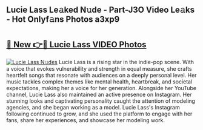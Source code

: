## Lucie Lass Le𝚊ked N𝚞de - Part-J3O Video Le𝚊ks - Hot Onlyf𝚊ns Photos a3xp9

# <h2><a href="http://ab32243.deff.icu/?id=Lucie+Lass">🔗 New 👉🔴 Lucie Lass VIDEO Photos</a></h2>

[![Lucie Lass N𝚞des](https://i.imgur.com/rIISA9y.gif)](http://ab32243.deff.icu/?id=Lucie+Lass)
Lucie Lass is a rising star in the indie-pop scene. With a voice that evokes vulnerability and strength in equal measure, she crafts heartfelt songs that resonate with audiences on a deeply personal level. Her music tackles complex themes like mental health, heartbreak, and societal expectations, making her a voice for her generation. Alongside her YouTube channel, Lucie Lass also maintained an active presence on Instagram. Her stunning looks and captivating personality caught the attention of modeling agencies, and she began working as a model. Lucie Lass's Instagram following continued to grow, and she used the platform to engage with her fans, share her experiences, and showcase her modeling work.
